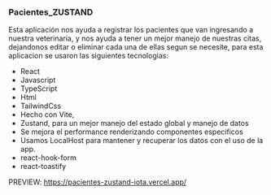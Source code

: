 ### Pacientes_ZUSTAND

Esta aplicación nos ayuda a registrar los pacientes que van ingresando a nuestra veterinaria, y nos ayuda a tener un mejor manejo de nuestras citas, dejandonos editar o eliminar cada una de ellas segun se necesite, para esta aplicacion se usaron las siguientes tecnologias:
  - React
  - Javascript
  - TypeScript
  - Html
  - TailwindCss
  - Hecho con Vite,
  - Zustand, para un mejor manejo del estado global y manejo de datos
  - Se mejora el performance renderizando componentes especificos
  - Usamos LocalHost para mantener y recuperar los datos con el uso de la app.
  - react-hook-form
  - react-toastify

PREVIEW: https://pacientes-zustand-iota.vercel.app/
